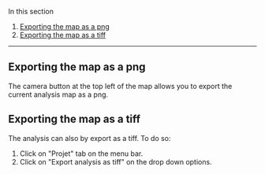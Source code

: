 In this section

1. [Exporting the map as a png](#exporting-the-map-as-a-png)
2. [Exporting the map as a tiff](#exporting-the-map-as-a-tiff)

---

## Exporting the map as a png

The camera button at the top left of the map allows you to export the current analysis map as a png.

## Exporting the map as a tiff

The analysis can also by export as a tiff. To do so:

1. Click on "Projet" tab on the menu bar.
2. Click on "Export analysis as tiff" on the drop down options.

